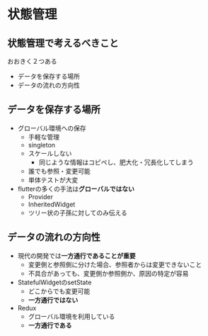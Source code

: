 # 状態管理

## 状態管理で考えるべきこと

おおきく２つある

- データを保存する場所
- データの流れの方向性

## データを保存する場所

- グローバル環境への保存
  - 手軽な管理
  - singleton
  - スケールしない
    - 同じような情報はコピペし、肥大化・冗長化してしまう
  - 誰でも参照・変更可能
  - 単体テストが大変
- flutterの多くの手法は**グローバルではない**
  - Provider
  - InheritedWidget
  - ツリー状の子孫に対してのみ伝える

## データの流れの方向性

- 現代の開発では**一方通行であることが重要**
  - 変更側と参照側に分けた場合、参照者からは変更できないこと
  - 不具合があっても、変更側か参照側か、原因の特定が容易
- StatefulWidgetのsetState
  - どこからでも変更可能
  - **一方通行ではない**
- Redux
  - グローバル環境を利用している
  - **一方通行である**